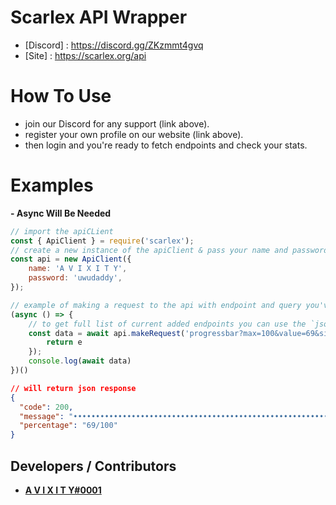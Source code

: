 # Scarlex API Wrapper

- [Discord] : https://discord.gg/ZKzmmt4gvq
- [Site] : https://scarlex.org/api

# How To Use

- join our Discord for any support (link above).
- register your own profile on our website (link above).
- then login and you're ready to fetch endpoints and check your stats.

# Examples

**- Async Will Be Needed**

```javascript
// import the apiCLient
const { ApiClient } = require('scarlex');
// create a new instance of the apiClient & pass your name and password which you used to register on our website.
const api = new ApiClient({
    name: 'A V I X I T Y',
    password: 'uwudaddy',
});

// example of making a request to the api with endpoint and query you've provided.
(async () => {
    // to get full list of current added endpoints you can use the `json` endpoint.
    const data = await api.makeRequest('progressbar?max=100&value=69&size=100&style=3').then(async (e) => {
        return e
    });
    console.log(await data)
})()

```

```json
// will return json response
{
  "code": 200,
  "message": "•••••••••••••••••••••••••••••••••••••••••••••••••••••••••••••••••••••───────────────────────────────",
  "percentage": "69/100"
}
```
## Developers / Contributors
- **[A V I X I T Y#0001]( https://github.com/avixityyt )**
